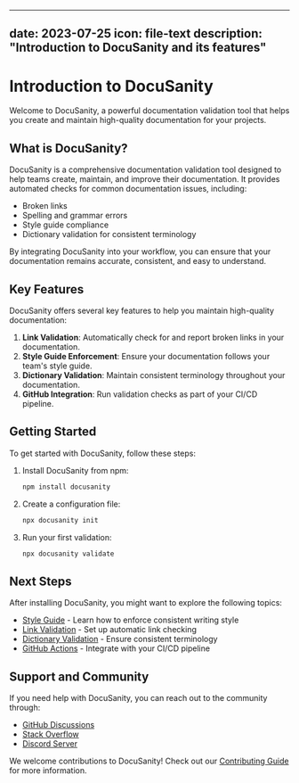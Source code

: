 
---
date: 2023-07-25
icon: file-text
description: "Introduction to DocuSanity and its features"
---

# Introduction to DocuSanity

Welcome to DocuSanity, a powerful documentation validation tool that helps you create and maintain high-quality documentation for your projects.

## What is DocuSanity?

DocuSanity is a comprehensive documentation validation tool designed to help teams create, maintain, and improve their documentation. It provides automated checks for common documentation issues, including:

- Broken links
- Spelling and grammar errors
- Style guide compliance
- Dictionary validation for consistent terminology

By integrating DocuSanity into your workflow, you can ensure that your documentation remains accurate, consistent, and easy to understand.

## Key Features

DocuSanity offers several key features to help you maintain high-quality documentation:

1. **Link Validation**: Automatically check for and report broken links in your documentation.
2. **Style Guide Enforcement**: Ensure your documentation follows your team's style guide.
3. **Dictionary Validation**: Maintain consistent terminology throughout your documentation.
4. **GitHub Integration**: Run validation checks as part of your CI/CD pipeline.

## Getting Started

To get started with DocuSanity, follow these steps:

1. Install DocuSanity from npm:
   ```bash
   npm install docusanity
   ```

2. Create a configuration file:
   ```bash
   npx docusanity init
   ```

3. Run your first validation:
   ```bash
   npx docusanity validate
   ```

## Next Steps

After installing DocuSanity, you might want to explore the following topics:

- [Style Guide](/docs/style-guide) - Learn how to enforce consistent writing style
- [Link Validation](/docs/link-validation) - Set up automatic link checking
- [Dictionary Validation](/docs/dictionary-validation) - Ensure consistent terminology
- [GitHub Actions](/docs/github-actions) - Integrate with your CI/CD pipeline

## Support and Community

If you need help with DocuSanity, you can reach out to the community through:

- [GitHub Discussions](https://github.com/docusanity/documentation/discussions)
- [Stack Overflow](https://stackoverflow.com/questions/tagged/docusanity)
- [Discord Server](https://discord.gg/docusanity)

We welcome contributions to DocuSanity! Check out our [Contributing Guide](/docs/contributing) for more information.
